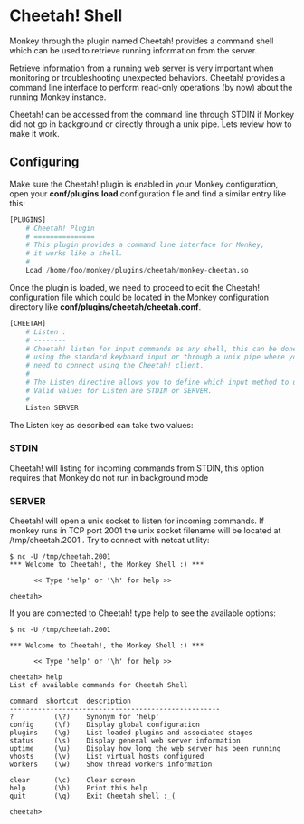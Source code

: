 # Cheetah! Shell

Monkey through the plugin named Cheetah! provides a command shell which can be used to retrieve running information from the server.

Retrieve information from a running web server is very important when monitoring or troubleshooting unexpected behaviors. Cheetah! provides a command line interface to perform read-only operations (by now) about the running Monkey instance.

Cheetah! can be accessed from the command line through STDIN if Monkey did not go in background or directly through a unix pipe. Lets review how to make it work.

## Configuring

Make sure the Cheetah! plugin is enabled in your Monkey configuration, open your __conf/plugins.load__ configuration file and find a similar entry like this:

```Python
[PLUGINS]
    # Cheetah! Plugin
    # ===============
    # This plugin provides a command line interface for Monkey,
    # it works like a shell.
    #
    Load /home/foo/monkey/plugins/cheetah/monkey-cheetah.so
```

Once the plugin is loaded, we need to proceed to edit the Cheetah! configuration file which could be located in the Monkey configuration directory like __conf/plugins/cheetah/cheetah.conf__.

```Python
[CHEETAH]
    # Listen :
    # --------
    # Cheetah! listen for input commands as any shell, this can be done
    # using the standard keyboard input or through a unix pipe where you
    # need to connect using the Cheetah! client.
    #
    # The Listen directive allows you to define which input method to use.
    # Valid values for Listen are STDIN or SERVER.
    #
    Listen SERVER
```

The Listen key as described can take two values:

### STDIN

Cheetah! will listing for incoming commands from STDIN, this option requires that Monkey do not run in background mode

### SERVER

Cheetah! will open a unix socket to listen for incoming commands. If monkey runs in TCP port 2001 the unix socket filename will be located at /tmp/cheetah.2001 . Try to connect with netcat utility:

```shell
$ nc -U /tmp/cheetah.2001
*** Welcome to Cheetah!, the Monkey Shell :) ***

      << Type 'help' or '\h' for help >>

cheetah>
```

If you are connected to Cheetah! type help to see the available options:

```
$ nc -U /tmp/cheetah.2001

*** Welcome to Cheetah!, the Monkey Shell :) ***

      << Type 'help' or '\h' for help >>

cheetah> help
List of available commands for Cheetah Shell

command  shortcut  description
----------------------------------------------------
?          (\?)    Synonym for 'help'
config     (\f)    Display global configuration
plugins    (\g)    List loaded plugins and associated stages
status     (\s)    Display general web server information
uptime     (\u)    Display how long the web server has been running
vhosts     (\v)    List virtual hosts configured
workers    (\w)    Show thread workers information

clear      (\c)    Clear screen
help       (\h)    Print this help
quit       (\q)    Exit Cheetah shell :_(

cheetah>
```
